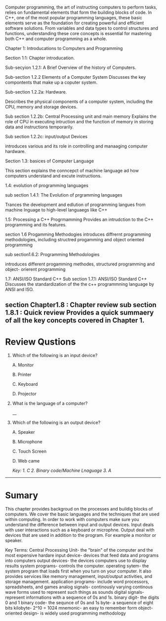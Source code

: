 Computer programming, the art of instructing computers to perform tasks, relies on fundamental elements that form the building blocks of code. In C++, one of the most popular programming languages, these basic elements serve as the foundation for creating powerful and efficient software solutions. From variables and data types to control structures and functions, understanding these core concepts is essential for mastering both C++ and computer programming as a whole. 

Chapter 1: Introducations to Computers and Programming

Section 1:1: Chapter introducation.

Sub-secyion 1.2.1: A Brief Overview of the history of Computers.

Sub-section 1.2.2 Elements of a Computer System Discusses the key compontents that make up a coputer system.

Sub-section 1.2.2a: Hardware.

Describes the physical components of a computer system, including the CPU, memory and storage devices.

Sub section 1.2.2b: Central Processing unit and main memory
 Explains the role of CPU in executing intruction and the function of memory in storing data and instructions temporarily.

 Sub section 1.2.2c: input/output Devices

 introduces various and its role in controlling and manaaging computer hardware.

 Section 1.3: basices of Computer Language

 This section explains the conncepct of machine language ad how computers understand and excute instructions.

 1.4: evolution of programming languages

 sub section 1.4.1: The Evolution of prgramming languages

 Trances the development and edlution of programming langues from machine
 lnguage to high-level languaegs like C++

 1.5: Processing a C++ Progrmamming 
 Provides an intrudction to the C++ programming and its features.

 section 1.6 Progamming Methodogies 
 introduces diffrernt programming methodologies, including structred
 progamming and object oriented programming 

 sub section1.6.2: Programming Methodologies

 introduces different progamming methodes, structured programming and object- orierent programming 

 1.7: ANSI/ISO Standard C++
Sub section 1.7.1: ANSI/ISO Standard C++
Discusses the standardization of the the c++ programmning language by ANSI and ISO.

section Chapter1.8 : Chapter review
sub section 1.8.1 : Quick review 
Provides a quick summaery of all the key concepts covered in Chapter 1.
-------
# Review Qustions 
 1. Which of the following is an input device?
   
    A. Monitor
	
    B. Printer 
	
    C. Keyboard
	
    D. Projector 

 2. What is the language of a computer?

	__

3. Which of the following is an output device?

   A. Speaker

   B. Microphone

   C. Touch Screen 

   D. Web came

   *Key: 1. C 2. Binary code/Machine Lnaguage 3. A*

-----
# Sumary

This chapter provides backgroud on the processes and buildig blocks of computers. We cover the basic languages and the techniques that are used within computing. In order to work with computers make sure you understand the difference between input and output devices. Input deals with user interactions such as a keyboard or microphne. Output deal with devices that are used in addition to the program. For example a monitor or speaker. 

Key Terms:
Central Processing Unit- the "brain" of the computer and the most expensive hardare
input device- devices that feed data and programs into computers
output devices- the devices computers use to display results
system programs- controls the computer.
operating sytem- the system program that loads first when you turn on your computer. It also provides services like memory management, input/output activities, and storage management.
application programs- include word processors, spreadsheets, and games
analog signals- continously varying continous wave forms used to represent such things as sounds
digital signals- represent informations with a sequence of 0s and 1s. 
binary digit- the digits 0 and 1 
binary code- the sequnce of 0s and 1s
byte- a sequence of eight bits
kilobyte- 2^10 = 1024
mnemonic- an easy to remember form
object-oriented design- is widely used programming methodology
  

